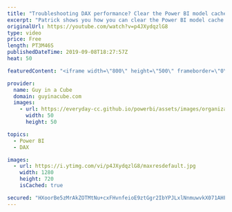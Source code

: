 ```yaml
---
title: "Troubleshooting DAX performance? Clear the Power BI model cache!"
excerpt: "Patrick shows you how you can clear the Power BI model cache when troubleshooting DAX performance.  ******** LET'S CONNECT! ********  -- http://twitter.com/guyinacube -- http://twitter.com/awsaxton -- http://twitter.com/patrickdba -- http://www.facebook.com/guyinacube -- https://www.instagram.com/guyinacube/"
originalUrl: https://youtube.com/watch?v=p4JXydqzlG8
type: video
price: Free
length: PT3M46S
publishedDateTime: 2019-09-08T18:27:57Z
heat: 50

featuredContent: "<iframe width=\"800\" height=\"500\" frameborder=\"0\" src=\"https://www.youtube.com/embed/p4JXydqzlG8\" allow=\"accelerometer; autoplay; encrypted-media; gyroscope; picture-in-picture\" allowfullscreen></iframe>"

provider:
  name: Guy in a Cube
  domain: guyinacube.com
  images:
    - url: https://everyday-cc.github.io/powerbi/assets/images/organizations/guyinacube.com-50x50.jpg
      width: 50
      height: 50

topics:
  - Power BI
  - DAX

images:
  - url: https://i.ytimg.com/vi/p4JXydqzlG8/maxresdefault.jpg
    width: 1280
    height: 720
    isCached: true

secured: "HXoorBe5zMrAkZOTMtNu+cxFHvnfeioE9ztGgr2IbYPJLxlNnmuwvkX071AHFLeNBgRVthbhL3I+wlxrQm+UMtGmqpm9g4WFOV78XUFZK+w+u0wZMCacbz32jLKb80+0T16EOtijTUMNobColh+C7fWAzf4T8/cCz0TRMqL3TakwdHOvT75/ByW5RcvG+xAjAtWUtkT1Q0ABlwrbV02KSYRNgXhxNmjT0IVwdsTb4rw3iiCy6DZhQiG7N6oghjQdE1jgu1Wxj7Qz+1wBeT2SS4HIt0aQijJs3BfwufycFusTRc3+Et/EzXpJXfnsP31u3Hnh0+IsdTeHCSARAiUHxh4LPFXtkaLpok8XzBHRj6PwCSQptFCtyHE6nHR3ed3L98Aee3CpIGwevnQr+geJ4h3CUU95Ka/OUlm/KRQhYCg=;I8Je9OaIoFjlVAYbMQ1uzw=="
---
```


